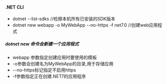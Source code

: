 #### .NET CLI

* dotnet --list-sdks  //检擦本机所有已安装的SDK版本
* dotnet new webapp -o MyWebApp --no-https -f net7.0  //创建web应用程式
##### dotnet new 命令会新建一个应用程式
* webapp 参数指定创建应用时要使用的模板
* -o参数会创建名为MyWebApp的目录,用于存储应用
* --no-https标记指定不启用https
* -f参数指定正在创建.NET7的应用程序



